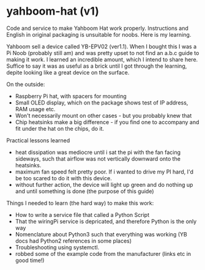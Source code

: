 # yahboom-hat (v1)
Code and service to make Yahboom Hat work properly.  Instructions and English in original packaging is unsuitable for noobs.  Here is my learning.

Yahboom sell a device called YB-EPV02 (ver1.1).  When I bought this I was a Pi Noob (probably still am) and was pretty upset to not find an a.b.c guide to making it work.  I learned an incredible amount, which I intend to share here.  Suffice to say it was as useful as a brick until I got through the learning, depite looking like a great device on the surface.

On the outside:
* Raspberry Pi hat, with spacers for mounting
* Small OLED display, which on the package shows test of IP address, RAM usage etc.
* Won't necessarily mount on other cases - but you probably knew that
* Chip heatsinks make a big difference - if you find one to accompany and fit under the hat on the chips, do it.

Practical lessons learned
* heat dissipation was mediocre until i sat the pi with the fan facing sideways, such that airflow was not vertically downward onto the heatsinks.
* maximum fan speed felt pretty poor.  If i wanted to drive my PI hard, I'd be too scared to do it with this device.
* without further action, the device will light up green and do nothing up and until something is done (the purpose of this guide)

Things I needed to learn (the hard way) to make this work:
* How to write a service file that called a Python Script
* That the wiringPi service is depricated, and therefore Python is the only way
* Nomenclature about Python3 such that everything was working (YB docs had Python2 references in some places)
* Troubleshooting using systemctl.
* robbed some of the example code from the manufacturer (links etc in good time!)




